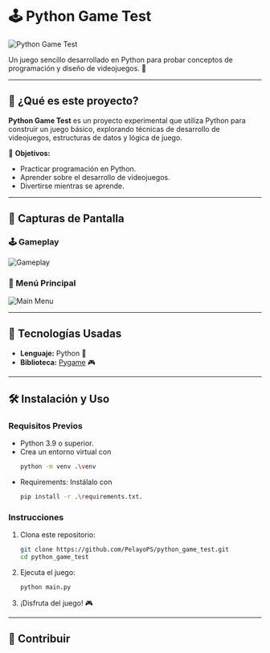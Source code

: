 # 🕹️ Python Game Test  

![Python Game Test](https://placeholder.antonshell.me/img?width=800&height=300&text=Python+Game+Test)

Un juego sencillo desarrollado en Python para probar conceptos de programación y diseño de videojuegos. 🚀  

---

## 🧐 ¿Qué es este proyecto?  

**Python Game Test** es un proyecto experimental que utiliza Python para construir un juego básico, explorando técnicas de desarrollo de videojuegos, estructuras de datos y lógica de juego.  

🎯 **Objetivos:**  
- Practicar programación en Python.  
- Aprender sobre el desarrollo de videojuegos.  
- Divertirse mientras se aprende.  

---

## 📸 Capturas de Pantalla  

### 🕹️ Gameplay  
![Gameplay](https://placeholder.antonshell.me/img?width=600&height=300&text=Gameplay+Screenshot)

### 🚀 Menú Principal  
![Main Menu](https://placeholder.antonshell.me/img?width=600&height=300&text=Main+Menu+Screenshot)

---

## 🚀 Tecnologías Usadas  

- **Lenguaje:** Python 🐍  
- **Biblioteca:** [Pygame](https://www.pygame.org/) 🎮  

---

## 🛠️ Instalación y Uso  

### Requisitos Previos  
- Python 3.9 o superior. 
- Crea un entorno virtual con 
    ```bash
    python -m venv .\venv
    ```
- Requirements: Instálalo con 
    ```bash
    pip install -r .\requirements.txt.
    ``` 

### Instrucciones  
1. Clona este repositorio:  
   ```bash
   git clone https://github.com/PelayoPS/python_game_test.git
   cd python_game_test
    ```
2. Ejecuta el juego:
    ```bash
    python main.py
    ```
3. ¡Disfruta del juego! 🎮

---

## 🤝 Contribuir


